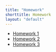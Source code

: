 ```yaml
---
title: "Homework"
shorttitle: Homework
layout: "default"
---
```


- [Homework 1](AM207_HW1.html) 
- [Homework 2](AM207_HW2.html) 
- [Homework 3](AM207_HW3.html) 
